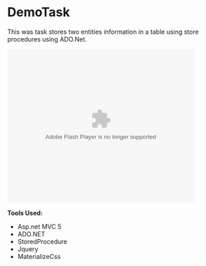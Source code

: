 # DemoTask
This was task stores two entities information in a table using store procedures using ADO.Net.



<object width="425" height="350">
  <param name="movie" value="https://user-images.githubusercontent.com/21115664/114709347-e843e500-9d45-11eb-903c-64afb488244b.mp4" />
  <param name="wmode" value="transparent" />
  <embed src="https://user-images.githubusercontent.com/21115664/114709347-e843e500-9d45-11eb-903c-64afb488244b.mp4"
         type="application/x-shockwave-flash"
         wmode="transparent" width="425" height="350" />
</object>


<b>Tools Used:</b>
<ul>
<li>Asp.net MVC 5</li>
<li>ADO.NET</li>
<li>StoredProcedure</li>
<li>Jquery</li>
<li>MaterializeCss</li>
</ul>







